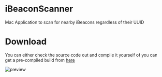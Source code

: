 iBeaconScanner
==============

Mac Application to scan for nearby iBeacons regardless of their UUID


Download
========

You can either check the source code out and compile it yourself of you can get a pre-compiled build from [here](https://github.com/liamnichols/iBeaconScanner/tree/master/Builds)


![preview](http://i.imgur.com/G079AuE.png "preview")
